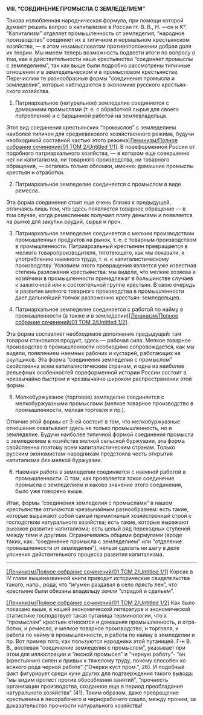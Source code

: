 **VIII. “СОВДИНЕНИЕ ПРОМЫСЛА С ЗЕМЛЕДЕЛИЕМ”**

Такова излюбленная народническая формула, при помощи которой думают решить вопрос о капитализме в России гг. В. В., Н. —он и К°. “Капитализм” отделяет промышленность от земледелия; “народное производ­ство” соединяет их в типичном и нормальном крестьян­ском хозяйстве, — в этом незамысловатом противо­положении добрая доля их теории. Мы имеем теперь возможность подвести итоги по вопросу о том, как в действительности наше крестьянство “соединяет про­мыслы с земледелием”, так как выше были подробно рассмотрены типичные отношения и в земледельческом и в промысловом крестьянстве. Перечислим те разно­образные формы “соединения промысла и земледелия”, которые наблюдаются в экономике русского крестьян­ского хозяйства.

1) Патриархальное (натуральное) земледелие соеди­няется с домашними промыслами (т. е. с обработкой сырья для своего потребления) и с барщинной работой на землевладельца.

Этот вид соединения крестьянских “промыслов” с земледелием наиболее типичен для средневекового хозяйственного режима, будучи необходимой состав­ной частью этого режима[[Ленинизм/Полное собрание сочинений/01 ТОМ 2/Untitled 1/1]](#_ftn1). В пореформенной России от подобного патриархального хозяйства, — в кото­ром еще совершенно нет ни капитализма, ни товар­ного производства, ни товарного обращения, — оста­лись только обломки, именно: домашние промыслы крестьян и отработки.

2) Патриархальное земледелие соединяется с про­мыслом в виде ремесла.

Эта форма соединения стоит еще очень близко к преды­дущей, отличаясь лишь тем, что здесь появляется то­варное обращение — в том случае, когда ремесленник получает плату деньгами и появляется на рынке для закупки орудий, сырья и проч.

3) Патриархальное земледелие соединяется с мелким производством промышленных продуктов на рынок, т. е. с товарным производством в промышленности. Патриархальный крестьянин превращается в мелкого товаропроизводителя, тяготеющего, как мы показали, к употреблению наемного труда, т. е. к капиталисти­ческому производству. Условием этого превращения является уже известная степень разложения крестьян­ства: мы видели, что мелкие хозяева и хозяйчики в промышленности принадлежат в большинстве случаев к зажиточной или к состоятельной группе крестьян. В свою очередь и развитие мелкого товарного произ­водства в промышленности дает дальнейший толчок разложению крестьян-земледельцев.

4) Патриархальное земледелие соединяется с рабо­той по найму в промышленности (а также и в земледе­лии)[[Ленинизм/Полное собрание сочинений/01 ТОМ 2/Untitled 1/2]](#_ftn2).

Эта форма составляет необходимое дополнение пре­дыдущей: там товаром становится продукт, здесь — рабочая сила. Мелкое товарное производство в про­мышленности необходимо сопровождается, как мы видели, появлением наемных рабочих и кустарей, рабо­тающих на скупщиков. Эта форма “соединения земледе­лия с промыслом” свойственна всем капиталистическим странам, и одна из наиболее рельефных особенностей пореформенной истории России состоит в чрезвычайно быстром и чрезвычайно широком распространении этой формы.

5) Мелкобуржуазное (торговое) земледелие соеди­няется с мелкобуржуазными промыслами (мелкое то­варное производство в промышленности, мелкая тор­говля и пр.).

Отличие этой формы от 3-ей состоит в том, что мелко­буржуазные отношения охватывают здесь не только промышленность, но и земледелие. Будучи наиболее типичной формой соединения промысла с земледелием в хозяйстве мелкой сельской буржуазии, эта форма свойственна поэтому всем капиталистическим странам. Только русским экономистам-народникам предстояла честь открытия капитализма _без_ мелкой буржуазии.

6) Наемная работа в земледелии соединяется с наем­ной работой в промышленности. О том, как проявляется _такое_ соединение промысла с земледелием и каково значение этого соединения, было уже говорено выше.

Итак, формы “соединения земледелия с промыслами” в нашем крестьянстве отличаются чрезвычайным разно­образием: есть такие, которые выражают собой самый примитивный хозяйственный строй с господством нату­рального хозяйства; есть такие, которые выражают высокое развитие капитализма; есть целый ряд переход­ных ступеней между теми и другими. Ограничиваясь общими формулами (вроде таких, как: “соединение про­мысла с земледелием” или “отделение промышленности от земледелия”), нельзя сделать ни шагу в деле уясне­ния действительного процесса развития капитализма.

  

---

[[Ленинизм/Полное собрание сочинений/01 ТОМ 2/Untitled 1/1]](#_ftnref1) Корсак в IV главе вышеназванной книги приводит исторические сви­детельства такого, напр., рода, что “игумен раздавал в село прясть лен”, что крестьяне были обязаны владельцу земли “страдой и сдельем”.

[[Ленинизм/Полное собрание сочинений/01 ТОМ 2/Untitled 1/2]](#_ftnref2) Как было показано выше, в нашей экономической литературе и эко­номической статистике господствует такая путаница терминологии, что к “промыслам” крестьян относится и домашняя промышленность, и отра­ботки, и ремесло, и мелкое товарное производство, и торговля, и работа по найму в промышленности, и работа по найму в земледелии и пр. Вот пример того, как пользуются народники этой путаницей. Г-н В. В., воспе­вая “соединение земледелия с промыслом”, указывает при этом для иллю­страции и “лесной промысел” и “черную работу”- “он (крестьянин) силен и привык к тяжелому труду, почему способен ко всякого рода черной работе” (“Очерки куст пром.”, 26). И подобный факт фигурирует среди кучи других для подтверждения такого вывода: “мы видим протест против обособления занятий”, “прочность организации производства, созданное еще в период преобладания натурального хозяйства” (41). Таким образом, даже превращение крестьянина в лесорабочего и чернорабочего сошло, между прочим, за доказательство прочности натурального хозяйства!